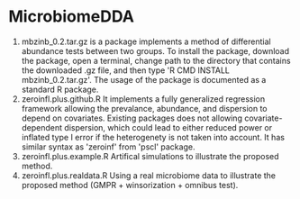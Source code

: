 # MicrobiomeDDA
1. mbzinb_0.2.tar.gz is a package implements a method of differential abundance tests between two groups.
To install the package, download the package, open a terminal, change path to the directory that contains the downloaded .gz file, and then type 'R CMD INSTALL mbzinb_0.2.tar.gz'. The usage of the package is documented as a standard R package.
2. zeroinfl.plus.github.R
It implements a fully generalized regression framework allowing the prevalance, abundance, and dispersion to depend on covariates. Existing packages does not allowing covariate-dependent dispersion, which could lead to either reduced power or inflated type I error if the heterogenety is not taken into account. It has similar syntax as 'zeroinf' from 'pscl' package.
3. zeroinfl.plus.example.R
Artifical simulations to illustrate the proposed method. 
4. zeroinfl.plus.realdata.R
Using a real microbiome data to illustrate the proposed method (GMPR + winsorization + omnibus test).
